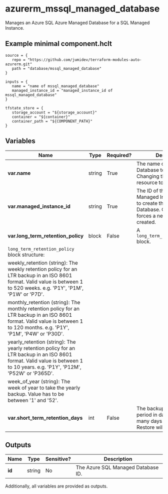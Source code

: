 # azurerm_mssql_managed_database

Manages an Azure SQL Azure Managed Database for a SQL Managed Instance.

## Example minimal component.hclt

```hcl
source = {
   repo = "https://github.com/jumidev/terraform-modules-auto-azurerm.git" 
   path = "database/mssql_managed_database" 
}

inputs = {
   name = "name of mssql_managed_database" 
   managed_instance_id = "managed_instance_id of mssql_managed_database" 
}

tfstate_store = {
   storage_account = "${storage_account}" 
   container = "${container}" 
   container_path = "${COMPONENT_PATH}" 
}

```

## Variables

| Name | Type | Required? |  Description |
| ---- | ---- | --------- |  ----------- |
| **var.name** | string | True | The name of the Managed Database to create. Changing this forces a new resource to be created. | 
| **var.managed_instance_id** | string | True | The ID of the Azure SQL Managed Instance on which to create this Managed Database. Changing this forces a new resource to be created. | 
| **var.long_term_retention_policy** | block | False | A `long_term_retention_policy` block. | 
| `long_term_retention_policy` block structure: || 
|   weekly_retention (string): The weekly retention policy for an LTR backup in an ISO 8601 format. Valid value is between 1 to 520 weeks. e.g. 'P1Y', 'P1M', 'P1W' or 'P7D'. ||
|   monthly_retention (string): The monthly retention policy for an LTR backup in an ISO 8601 format. Valid value is between 1 to 120 months. e.g. 'P1Y', 'P1M', 'P4W' or 'P30D'. ||
|   yearly_retention (string): The yearly retention policy for an LTR backup in an ISO 8601 format. Valid value is between 1 to 10 years. e.g. 'P1Y', 'P12M', 'P52W' or 'P365D'. ||
|   week_of_year (string): The week of year to take the yearly backup. Value has to be between '1' and '52'. ||
| **var.short_term_retention_days** | int | False | The backup retention period in days. This is how many days Point-in-Time Restore will be supported. | 



## Outputs

| Name | Type | Sensitive? | Description |
| ---- | ---- | --------- | --------- |
| **id** | string | No  | The Azure SQL Managed Database ID. | 

Additionally, all variables are provided as outputs.
